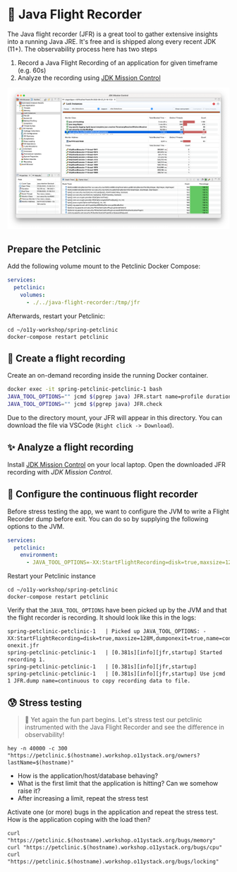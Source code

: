 # 🛬 Java Flight Recorder

The Java flight recorder (JFR) is a great tool to gather extensive insights into
a running Java JRE. It's free and is shipped along every recent JDK (11+). The
observability process here has two steps

1. Record a Java Flight Recording of an application for given timeframe (e.g. 60s)
2. Analyze the recording using [JDK Mission Control](https://www.oracle.com/java/technologies/javase/products-jmc8-downloads.html)


![alt](../images/jdk-flight-recorder.png)

## Prepare the Petclinic

Add the following volume mount to the Petclinic Docker Compose:

```yaml
services:
  petclinic:
    volumes:
      - ./../java-flight-recorder:/tmp/jfr
```

Afterwards, restart your Petclinic:

```
cd ~/o11y-workshop/spring-petclinic
docker-compose restart petclinic
```

## 📼 Create a flight recording

Create an on-demand recording inside the running Docker container.

```bash
docker exec -it spring-petclinic-petclinic-1 bash
JAVA_TOOL_OPTIONS="" jcmd $(pgrep java) JFR.start name=profile duration=60s filename=/tmp/jfr/petclinic-$(date '+%Y-%m-%d_%H-%M-%S').jfr settings=profile
JAVA_TOOL_OPTIONS="" jcmd $(pgrep java) JFR.check
```

Due to the directory mount, your JFR will appear in this directory.
You can download the file via VSCode (`Right click -> Download`).

## ✨ Analyze a flight recording

Install [JDK Mission Control](https://www.oracle.com/java/technologies/javase/products-jmc8-downloads.html) on your local laptop. Open the downloaded JFR recording with _JDK Mission Control_.

## 🛬 Configure the continuous flight recorder

Before stress testing the app, we want to configure the JVM to write a Flight
Recorder dump before exit. You can do so by supplying the following options
to the JVM.

```yaml
services:
  petclinic:
    environment:
      - JAVA_TOOL_OPTIONS=-XX:StartFlightRecording=disk=true,maxsize=128M,dumponexit=true,name=continuous,settings=default,filename=/tmp/jfr/petclinic-onexit.jfr
```

Restart your Petclinic instance

```
cd ~/o11y-workshop/spring-petclinic
docker-compose restart petclinic
```

Verify that the `JAVA_TOOL_OPTIONS` have been picked up by the JVM and that
the flight recorder is recording. It should look like this in the logs:

```
spring-petclinic-petclinic-1   | Picked up JAVA_TOOL_OPTIONS: -XX:StartFlightRecording=disk=true,maxsize=128M,dumponexit=true,name=continuous,settings=default,filename=/tmp/jfr/petclinic-onexit.jfr
spring-petclinic-petclinic-1   | [0.381s][info][jfr,startup] Started recording 1.
spring-petclinic-petclinic-1   | [0.381s][info][jfr,startup]
spring-petclinic-petclinic-1   | [0.381s][info][jfr,startup] Use jcmd 1 JFR.dump name=continuous to copy recording data to file.
```

## 😰 Stress testing

> 🤡 Yet again the fun part begins. Let's stress test our
> petclinic instrumented with the Java Flight Recorder and
> see the difference in observability!

```
hey -n 40000 -c 300 "https://petclinic.$(hostname).workshop.o11ystack.org/owners?lastName=$(hostname)"
```

* How is the application/host/database behaving?
* What is the first limit that the application is hitting? Can we somehow raise it?
* After increasing a limit, repeat the stress test

Activate one (or more) bugs in the application and repeat the stress test.
How is the application coping with the load then?

```
curl "https://petclinic.$(hostname).workshop.o11ystack.org/bugs/memory"
curl "https://petclinic.$(hostname).workshop.o11ystack.org/bugs/cpu"
curl "https://petclinic.$(hostname).workshop.o11ystack.org/bugs/locking"
```
